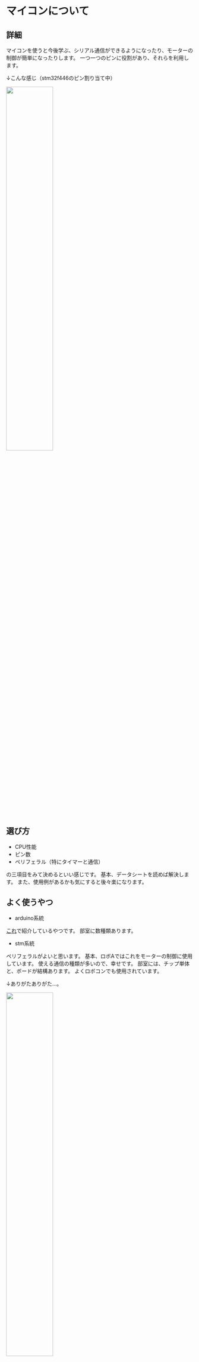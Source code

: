 # マイコンについて
## 詳細
マイコンを使うと今後学ぶ、シリアル通信ができるようになったり、モーターの制御が簡単になったりします。
一つ一つのピンに役割があり、それらを利用します。

↓こんな感じ（stm32f446のピン割り当て中）

<img src="https://user-images.githubusercontent.com/110577719/223316659-94fc70c8-6447-489d-835d-1de1f0aa86a6.png" width="50%">

## 選び方
- CPU性能
- ピン数
- ペリフェラル（特にタイマーと通信）

の三項目をみて決めるといい感じです。
基本、データシートを読めば解決します。
また、使用例があるかも気にすると後々楽になります。

## よく使うやつ
- arduino系統

[これ](summary-arduino.md)で紹介しているやつです。
部室に数種類あります。

- stm系統

ペリフェラルがよいと思います。
基本、ロボAではこれをモーターの制御に使用しています。
使える通信の種類が多いので、幸せです。
部室には、チップ単体と、ボードが結構あります。
よくロボコンでも使用されています。

↓ありがたありがた...。

<img src="https://user-images.githubusercontent.com/110577719/223318792-47f754ac-b17c-4223-93d2-9e7edd91baf4.png" width="50%">

- Raspberry Pi

小さい、シングルコンピューターです(マイコンじゃないよ)。
情報科の専門で使うらしいです。
部室にもいくつか(たくさん)あります。
ただ、linuxの知識も求められるので、簡単ではないかなと思います。


- pic系統

電気科の実習で使うらしいです。
個人的には電子工作に使うのがいいと思ってます。
picは種類が多いですが、その分使用例がないものは本当にないので、使いたくても「わからねぇ...。」といいながらデータシートを涙目で解読することになるので、使用するときは注意です。
また、プログラムを書くのもちょっと難しいかもしれないです。
去年の本ロボでAチームも使いました。
また、ほかの高専でも使用しているところがありました。

今後のロボAでは基本、STMを使っていく感じになると思います。(技術継承の問題で)
